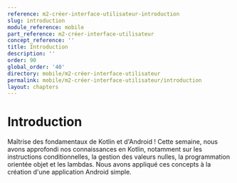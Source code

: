 ```yaml
---
reference: m2-créer-interface-utilisateur-introduction
slug: introduction
module_reference: mobile
part_reference: m2-créer-interface-utilisateur
concept_reference: ''
title: Introduction
description: ''
order: 90
global_order: '40'
directory: mobile/m2-créer-interface-utilisateur
permalink: mobile/m2-créer-interface-utilisateur/introduction
layout: chapters
---
```


# Introduction

Maîtrise des fondamentaux de Kotlin et d'Android ! Cette semaine, nous avons approfondi nos connaissances en Kotlin, notamment sur les instructions conditionnelles, la gestion des valeurs nulles, la programmation orientée objet et les lambdas. Nous avons appliqué ces concepts à la création d'une application Android simple.
